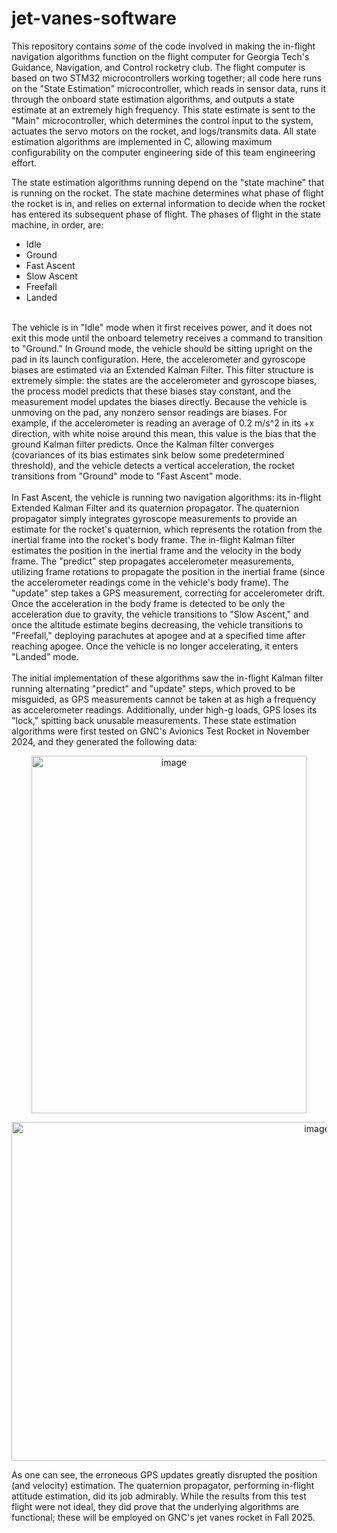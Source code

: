 # jet-vanes-software
This repository contains *some* of the code involved in making the in-flight navigation algorithms function on the flight computer for Georgia Tech's Guidance, Navigation, and Control rocketry club. The flight computer is based on two STM32 microcontrollers working together; all code here runs on the "State Estimation" microcontroller, which reads in sensor data, runs it through the onboard state estimation algorithms, and outputs a state estimate at an extremely high frequency. This state estimate is sent to the "Main" microcontroller, which determines the control input to the system, actuates the servo motors on the rocket, and logs/transmits data. All state estimation algorithms are implemented in C, allowing maximum configurability on the computer engineering side of this team engineering effort.

The state estimation algorithms running depend on the "state machine" that is running on the rocket. The state machine determines what phase of flight the rocket is in, and relies on external information to decide when the rocket has entered its subsequent phase of flight. The phases of flight in the state machine, in order, are:
- Idle
- Ground
- Fast Ascent
- Slow Ascent
- Freefall
- Landed <br>
<br>
The vehicle is in "Idle" mode when it first receives power, and it does not exit this mode until the onboard telemetry receives a command to transition to "Ground." In Ground mode, the vehicle should be sitting upright on the pad in its launch configuration. Here, the accelerometer and gyroscope biases are estimated via an Extended Kalman Filter. This filter structure is extremely simple: the states are the accelerometer and gyroscope biases, the process model predicts that these biases stay constant, and the measurement model updates the biases directly. Because the vehicle is unmoving on the pad, any nonzero sensor readings are biases. For example, if the accelerometer is reading an average of 0.2 m/s^2 in its +x direction, with white noise around this mean, this value is the bias that the ground Kalman filter predicts. Once the Kalman filter converges (covariances of its bias estimates sink below some predetermined threshold), and the vehicle detects a vertical acceleration, the rocket transitions from "Ground" mode to "Fast Ascent" mode. <br>
<br>
In Fast Ascent, the vehicle is running two navigation algorithms: its in-flight Extended Kalman Filter and its quaternion propagator. The quaternion propagator simply integrates gyroscope measurements to provide an estimate for the rocket's quaternion, which represents the rotation from the inertial frame into the rocket's body frame. The in-flight Kalman filter estimates the position in the inertial frame and the velocity in the body frame. The "predict" step propagates accelerometer measurements, utilizing frame rotations to propagate the position in the inertial frame (since the accelerometer readings come in the vehicle's body frame). The "update" step takes a GPS measurement, correcting for accelerometer drift. Once the acceleration in the body frame is detected to be only the acceleration due to gravity, the vehicle transitions to "Slow Ascent," and once the altitude estimate begins decreasing, the vehicle transitions to "Freefall," deploying parachutes at apogee and at a specified time after reaching apogee. Once the vehicle is no longer accelerating, it enters "Landed" mode. <br>
<br>
The initial implementation of these algorithms saw the in-flight Kalman filter running alternating "predict" and "update" steps, which proved to be misguided, as GPS measurements cannot be taken at as high a frequency as accelerometer readings. Additionally, under high-g loads, GPS loses its "lock," spitting back unusable measurements. These state estimation algorithms were first tested on GNC's Avionics Test Rocket in November 2024, and they generated the following data: <br>
<p align="center">
<img width="440" height="572" alt="image" src="https://github.com/user-attachments/assets/b0c1c11e-609e-4063-bc73-fbbc74b315b5" />
</p>
<p align="center">
<img width="961" height="542" alt="image" src="https://github.com/user-attachments/assets/765f0200-c054-46dc-9826-e20040edfc46" />
</p>

As one can see, the erroneous GPS updates greatly disrupted the position (and velocity) estimation. The quaternion propagator, performing in-flight attitude estimation, did its job admirably. While the results from this test flight were not ideal, they did prove that the underlying algorithms are functional; these will be employed on GNC's jet vanes rocket in Fall 2025.
